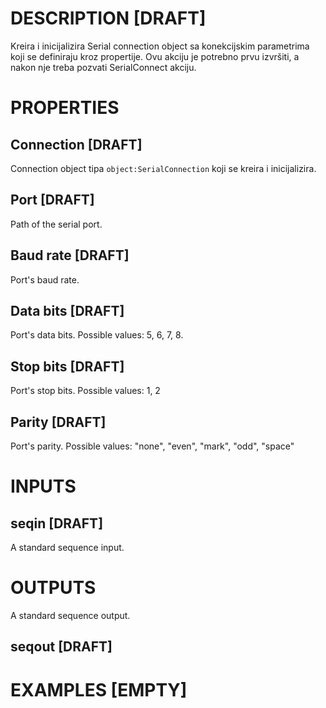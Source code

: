 # DESCRIPTION [DRAFT]

Kreira i inicijalizira Serial connection object sa konekcijskim parametrima koji se definiraju kroz propertije. Ovu akciju je potrebno prvu izvršiti, a nakon nje treba pozvati SerialConnect akciju.

# PROPERTIES

## Connection [DRAFT]

Connection object tipa `object:SerialConnection` koji se kreira i inicijalizira.

## Port [DRAFT]

Path of the serial port.

## Baud rate [DRAFT]

Port's baud rate.

## Data bits [DRAFT]

Port's data bits. Possible values: 5, 6, 7, 8.

## Stop bits [DRAFT]

Port's stop bits. Possible values: 1, 2

## Parity [DRAFT]

Port's parity. Possible values: "none", "even", "mark", "odd", "space"

# INPUTS

## seqin [DRAFT]

A standard sequence input.

# OUTPUTS

A standard sequence output.

## seqout [DRAFT]

# EXAMPLES [EMPTY]
